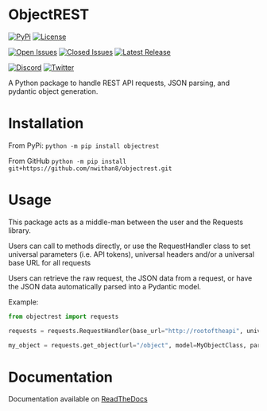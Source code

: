 # ObjectREST
[![PyPi](https://static.pepy.tech/personalized-badge/objectrest?period=total&units=international_system&left_color=grey&right_color=green&left_text=Downloads)](https://pypi.org/project/objectrest)
[![License](https://img.shields.io/pypi/l/tautulli?color=orange&style=flat-square)](https://github.com/nwithan8/objectrest/blob/master/LICENSE)

[![Open Issues](https://img.shields.io/github/issues-raw/nwithan8/objectrest?color=gold&style=flat-square)](https://github.com/nwithan8/objectrest/issues?q=is%3Aopen+is%3Aissue)
[![Closed Issues](https://img.shields.io/github/issues-closed-raw/nwithan8/objectrest?color=black&style=flat-square)](https://github.com/nwithan8/objectrest/issues?q=is%3Aissue+is%3Aclosed)
[![Latest Release](https://img.shields.io/github/v/release/nwithan8/objectrest?color=red&label=latest%20release&logo=github&style=flat-square)](https://github.com/nwithan8/objectrest/releases)

[![Discord](https://img.shields.io/discord/472537215457689601?color=blue&logo=discord&style=flat-square)](https://discord.gg/7jGbCJQ)
[![Twitter](https://img.shields.io/twitter/follow/nwithan8?label=%40nwithan8&logo=twitter&style=flat-square)](https://twitter.com/nwithan8)

A Python package to handle REST API requests, JSON parsing, and pydantic object generation.

# Installation
From PyPi: ``python -m pip install objectrest``

From GitHub ``python -m pip install git+https://github.com/nwithan8/objectrest.git``

# Usage
This package acts as a middle-man between the user and the Requests library.

Users can call to methods directly, or use the RequestHandler class to set universal parameters (i.e. API tokens), universal headers and/or a universal base URL for all requests

Users can retrieve the raw request, the JSON data from a request, or have the JSON data automatically parsed into a Pydantic model.

Example:
```python
from objectrest import requests

requests = requests.RequestHandler(base_url="http://rootoftheapi", universal_parameters={'api_key': "thisisanapikey"})

my_object = requests.get_object(url="/object", model=MyObjectClass, params={"limit": 10})
```

# Documentation

Documentation available on [ReadTheDocs](https://objectrest.readthedocs.io/en/latest/documentation.html)